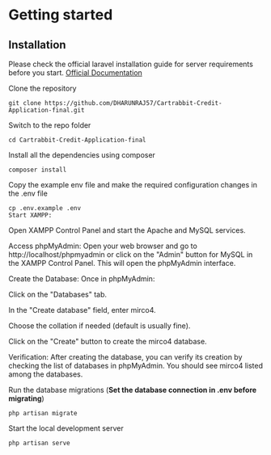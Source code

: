 # Getting started

## Installation

Please check the official laravel installation guide for server requirements before you start. [Official Documentation](https://laravel.com/docs/5.4/installation#installation)

Clone the repository

    git clone https://github.com/DHARUNRAJ57/Cartrabbit-Credit-Application-final.git
Switch to the repo folder

    cd Cartrabbit-Credit-Application-final

Install all the dependencies using composer

    composer install

Copy the example env file and make the required configuration changes in the .env file

    cp .env.example .env
    Start XAMPP:
Open XAMPP Control Panel and start the Apache and MySQL services.

Access phpMyAdmin:
Open your web browser and go to http://localhost/phpmyadmin or click on the "Admin" button for MySQL in the XAMPP Control Panel. This will open the phpMyAdmin interface.

Create the Database:
Once in phpMyAdmin:

Click on the "Databases" tab.

In the "Create database" field, enter mirco4.

Choose the collation if needed (default is usually fine).

Click on the "Create" button to create the mirco4 database.

Verification:
After creating the database, you can verify its creation by checking the list of databases in phpMyAdmin.
You should see mirco4 listed among the databases.

Run the database migrations (**Set the database connection in .env before migrating**)

    php artisan migrate

Start the local development server

    php artisan serve

